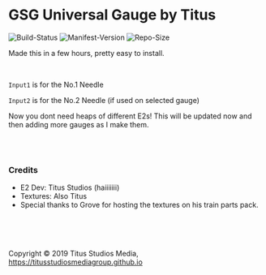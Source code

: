 # GSG Universal Gauge by Titus

![Build-Status](https://img.shields.io/badge/build-passed-brightgreen.svg)
![Manifest-Version](https://img.shields.io/github/last-commit/titus-studios-media/Wilma-Head-of-Train-Device.svg)
![Repo-Size](https://img.shields.io/github/repo-size/titus-studios-media/Wilma-Head-of-Train-Device.svg)

Made this in a few hours, pretty easy to install.

<br>

`Input1` is for the No.1 Needle

`Input2` is for the No.2 Needle (if used on selected gauge)

Now you dont need heaps of different E2s!
This will be updated now and then adding more gauges as I make them.

<br>
<br>

### Credits
 * E2 Dev: Titus Studios (haiiiiiii)
 * Textures: Also Titus
 * Special thanks to Grove for hosting the textures on his train parts pack.
 
 
<br>
<br>
<br>
 
Copyright © 2019 Titus Studios Media, https://titusstudiosmediagroup.github.io
